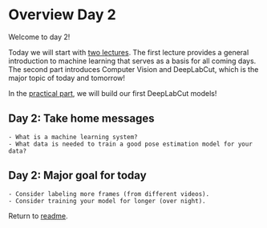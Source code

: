 # Overview Day 2

Welcome to day 2!

Today we will start with [two lectures](Day2_Lectures.md). The first lecture provides a general introduction to machine learning that serves as a basis for all coming days. The second part introduces Computer Vision and DeepLabCut, which is the major topic of today and tomorrow!

In the [practical part](Day2_Practicals.md), we will build our first DeepLabCut models!

## Day 2: Take home messages

```{Tip}
- What is a machine learning system?
- What data is needed to train a good pose estimation model for your data?
```

## Day 2: Major goal for today

```{important}
- Consider labeling more frames (from different videos).
- Consider training your model for longer (over night).
```



Return to [readme](../README.md).
